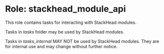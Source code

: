 # Role: stackhead_module_api

This role contains tasks for interacting with StackHead modules.

Tasks in _tasks_ folder may be used by StackHead modules.

Tasks in _tasks_internal_ MAY NOT be used by StackHead modules.
They are for internal use and may change without further notice.
